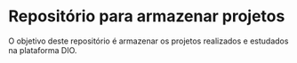 # Repositório para armazenar projetos 
O objetivo deste repositório é armazenar os projetos realizados e estudados na plataforma DIO.
